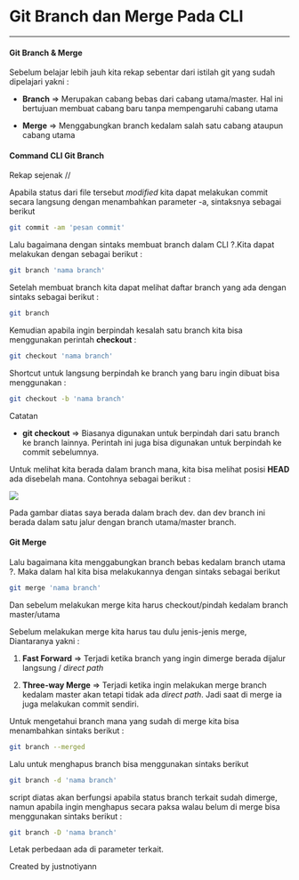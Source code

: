 # Git Branch dan Merge Pada CLI

---

#### Git Branch & Merge

Sebelum belajar lebih jauh kita rekap sebentar dari istilah git yang sudah dipelajari yakni :

- **Branch** => Merupakan cabang bebas dari cabang utama/master. Hal ini bertujuan membuat cabang baru tanpa mempengaruhi cabang utama

- **Merge** => Menggabungkan branch kedalam salah satu cabang ataupun cabang utama

#### Command CLI Git Branch

Rekap sejenak //

Apabila status dari file tersebut *modified* kita dapat melakukan commit secara langsung dengan menambahkan parameter -a, sintaksnya sebagai berikut

```bash
git commit -am 'pesan commit'
```

Lalu bagaimana dengan sintaks membuat branch dalam CLI ?.Kita dapat melakukan dengan sebagai berikut :

```bash
git branch 'nama branch'
```

Setelah membuat branch kita dapat melihat daftar branch yang ada dengan sintaks sebagai berikut :

```bash
git branch
```

Kemudian apabila ingin berpindah kesalah satu branch kita bisa menggunakan perintah **checkout** :

```bash
git checkout 'nama branch'
```

Shortcut untuk langsung berpindah ke branch yang baru ingin dibuat bisa menggunakan :

```bash
git checkout -b 'nama branch'
```



Catatan

- **git checkout** => Biasanya digunakan untuk berpindah dari satu branch ke branch lainnya. Perintah ini juga bisa digunakan untuk berpindah ke commit sebelumnya.

Untuk melihat kita berada dalam branch mana, kita bisa melihat posisi **HEAD** ada disebelah mana. Contohnya sebagai berikut :

![](/home/iyan/.config/marktext/images/2022-07-14-12-04-11-image.png)

Pada gambar diatas saya berada dalam brach dev. dan dev branch ini berada dalam satu jalur dengan branch utama/master branch.

#### Git Merge

Lalu bagaimana kita menggabungkan branch bebas kedalam branch utama ?. Maka dalam hal kita bisa melakukannya dengan sintaks sebagai berikut

```bash
git merge 'nama branch'
```

Dan sebelum melakukan merge kita harus checkout/pindah kedalam branch master/utama

Sebelum melakukan merge kita harus tau dulu jenis-jenis merge, Diantaranya yakni :

1. **Fast Forward** => Terjadi ketika branch yang ingin dimerge berada dijalur langsung / *direct path*

2. **Three-way Merge** => Terjadi ketika ingin melakukan merge branch kedalam master akan tetapi tidak ada *direct path*. Jadi saat di merge ia juga melakukan commit sendiri.

Untuk mengetahui branch mana yang sudah di merge kita bisa menambahkan sintaks berikut :

```bash
git branch --merged
```

Lalu untuk menghapus branch bisa menggunakan sintaks berikut

```bash
git branch -d 'nama branch'
```

script diatas akan berfungsi apabila status branch terkait sudah dimerge, namun apabila ingin menghapus secara paksa walau belum di merge bisa menggunakan sintaks berikut :

```bash
git branch -D 'nama branch'
```

Letak perbedaan ada di parameter terkait.

Created by justnotiyann
